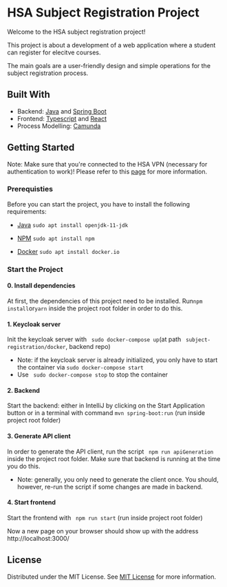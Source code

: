 
# HSA Subject Registration Project
Welcome to the HSA subject registration project!

This project is about a development of a web application where a student can register for elecitve courses.

The main goals are a user-friendly design and simple operations for the subject registration process.


## Built With
* Backend: [Java](https://www.java.com/de/) and [Spring Boot](https://spring.io)
* Frontend: [Typescript](https://www.typescriptlang.org) and [React](https://reactjs.org)
* Process Modelling: [Camunda](https://camunda.com)

## Getting Started
Note: Make sure that you're connected to the HSA VPN (necessary for authentication to work)! Please refer to this [page](https://www.hs-augsburg.de/en/IT-Services-Center-2/Network.html) for more information.
### Prerequisties
Before you can start the project, you have to install the following requirements:
* [Java](https://openjdk.java.net/projects/jdk/11/) ```sudo apt install openjdk-11-jdk```

* [NPM](https://www.npmjs.com) ```sudo apt install npm``` 

* [Docker](https://www.docker.com) ```sudo apt install docker.io```

### Start the Project
#### 0. Install dependencies

At first, the dependencies of this project need to be installed. Run``` npm install ```or```yarn```  inside the project root folder in order to do this.

#### 1. Keycloak server

Init the keycloak server with ``` sudo docker-compose up```(at path ``` subject-registration/docker```, backend repo)

* Note: if the keycloak server is already initialized, you only have to start the container via ```sudo docker-compose start```
* Use ``` sudo docker-compose stop```  to stop the container
#### 2. Backend

Start the backend: either in IntelliJ by clicking on the Start Application button or in a terminal with command ```mvn spring-boot:run```  (run inside project root folder)

#### 3. Generate API client

In order to generate the API client, run the script ``` npm run apiGeneration``` inside the project root folder. Make sure that backend is running at the time you do this.

* Note: generally, you only need to generate the client once. You should, however, re-run the script if some changes are made in backend.
#### 4. Start frontend

Start the frontend with ``` npm run start```  (run inside project root folder)

Now a new page on your browser should show up with the address http://localhost:3000/

## License
Distributed under the MIT License. See [MIT License](https://opensource.org/licenses/MIT) for more information.